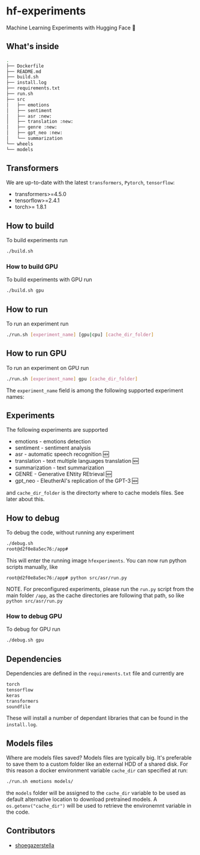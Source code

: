 # hf-experiments
Machine Learning Experiments with Hugging Face 🤗

## What's inside

```bash
.
├── Dockerfile
├── README.md
├── build.sh
├── install.log
├── requirements.txt
├── run.sh
├── src
│   ├── emotions
│   ├── sentiment
│   ├── asr :new:
│   ├── translation :new:
│   ├── genre :new:
│   ├── gpt_neo :new:
│   └── summarization
└── wheels
└── models
```

## Transformers
We are up-to-date with the latest `transformers`, `Pytorch`, `tensorflow`:

- transformers>=4.5.0
- tensorflow>=2.4.1
- torch>= 1.8.1

## How to build
To build experiments run
```bash
./build.sh
```

### How to build GPU
To build experiments with GPU run
```bash
./build.sh gpu
```

## How to run
To run an experiment run
```bash
./run.sh [experiment_name] [gpu|cpu] [cache_dir_folder]
```

## How to run GPU
To run an experiment on GPU run
```bash
./run.sh [experiment_name] gpu [cache_dir_folder]
```

The `experiment_name` field is among the following supported experiment names:

## Experiments
The following experiments are supported
- emotions - emotions detection
- sentiment - sentiment analysis
- asr - automatic speech recognition :new:
- translation - text multiple languages translation :new:
- summarization - text summarization
- GENRE - Generative ENtity REtrieval :new:
- gpt_neo - EleutherAI's replication of the GPT-3 :new:

and `cache_dir_folder` is the directorty where to cache models files. See later about this.

## How to debug
To debug the code, without running any experiment
```bash
./debug.sh
root@d2f0e8a5ec76:/app# 
```
This will enter the running image `hfexperiments`. You can now run python scripts manually, like

```
root@d2f0e8a5ec76:/app# python src/asr/run.py
```

NOTE.
For preconfigured experiments, please run the `run.py` script from the main folder `/app`, as the cache directories are following that path, so like `python src/asr/run.py`

### How to debug GPU
To debug for GPU run
```bash
./debug.sh gpu
```

## Dependencies
Dependencies are defined in the `requirements.txt` file and currently are

```bash
torch
tensorflow
keras
transformers
soundfile
```

These will install a number of dependant libraries that can be found in the `install.log`.

## Models files
Where are models files saved? Models files are typically big. It's preferable to save them to a custom folder like an external HDD of a shared disk. For this reason a docker environment variable `cache_dir` can specified at run:

```bash
./run.sh emotions models/
```

the `models` folder will be assigned to the `cache_dir` variable to be used as default alternative location to download pretrained models. A `os.getenv("cache_dir")` will be used to retrieve the environemnt variable in the code.

## Contributors

- [shoegazerstella](https://github.com/shoegazerstella)
